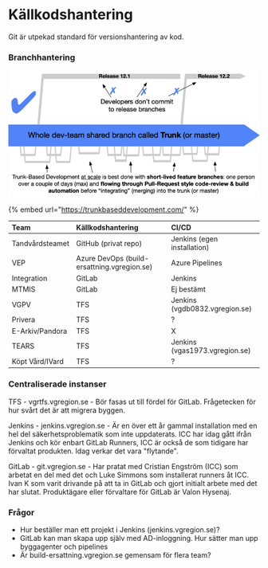 # Källkodshantering

Git är utpekad standard för versionshantering av kod.

### Branchhantering

![](../../.gitbook/assets/image%20%2811%29.png)

{% embed url="https://trunkbaseddevelopment.com/" %}



| Team | Källkodshantering | CI/CD |
| :--- | :--- | :--- |
| Tandvårdsteamet | GitHub \(privat repo\) | Jenkins \(egen installation\) |
| VEP | Azure DevOps \(build-ersattning.vgregion.se\) | Azure Pipelines |
| Integration | GitLab | Jenkins |
| MTMIS | GitLab | Ej bestämt |
| VGPV | TFS | Jenkins \(vgdb0832.vgregion.se\) |
| Privera | TFS | ? |
| E-Arkiv/Pandora | TFS | X |
| TEARS | TFS | Jenkins \(vgas1973.vgregion.se\) |
| Köpt Vård/IVard | TFS | ? |

### Centraliserade instanser

TFS - vgrtfs.vgregion.se - Bör fasas ut till fördel för GitLab. Frågetecken för hur svårt det är att migrera byggen.

Jenkins - jenkins.vgregion.se - Är en över ett år gammal installation med en hel del säkerhetsproblematik som inte uppdaterats. ICC har idag gått ifrån Jenkins och kör enbart GitLab Runners, ICC är också de som tidigare har förvaltat produkten. Idag verkar det vara "flytande".

GitLab - git.vgregion.se - Har pratat med Cristian Engström \(ICC\) som arbetat en del med det och Luke Simmons som installerat runners åt ICC. Ivan K som varit drivande på att ta in GitLab och gjort initialt arbete med det har slutat. Produktägare eller förvaltare för GitLab är Valon Hysenaj.

### Frågor

* Hur beställer man ett projekt i Jenkins \(jenkins.vgregion.se\)?
* GitLab kan man skapa upp själv med AD-inloggning. Hur sätter man upp byggagenter och pipelines
* Är build-ersattning.vgregion.se gemensam för flera team?

